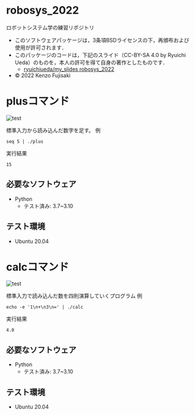 # robosys_2022
ロボットシステム学の練習リポジトリ

  * このソフトウェアパッケージは，3条項BSDライセンスの下，再頒布および使用が許可されます．
  * このパッケージのコードは，下記のスライド（CC-BY-SA 4.0 by Ryuichi Ueda）のものを，本人の許可を得て自身の著作としたものです．
      * [ryuichiueda/my_slides robosys_2022](https://github.com/ryuichiueda/my_slides/tree/master/robosys_2022)
  * © 2022 Kenzo Fujisaki

# plusコマンド
![test](https://github.com/Kenzo-Fujisaki/robosys_2022/actions/workflows/test.yml/badge.svg)

標準入力から読み込んだ数字を足す。
例
```
seq 5 | ./plus
```

実行結果
```
15
```

## 必要なソフトウェア
* Python
  * テスト済み: 3.7~3.10

## テスト環境
* Ubuntu 20.04

# calcコマンド
![test](https://github.com/Kenzo-Fujisaki/robosys_2022/actions/workflows/test_calc.yml/badge.svg)


標準入力で読み込んだ数を四則演算していくプログラム
例
```
echo -e '1\n+\n3\n=' | ./calc
```
実行結果
```
4.0
```

## 必要なソフトウェア
* Python
  * テスト済み: 3.7~3.10

## テスト環境
* Ubuntu 20.04
